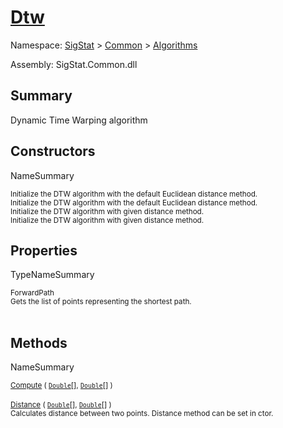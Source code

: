 # [Dtw](./Dtw.md)

Namespace: [SigStat]() > [Common](./../README.md) > [Algorithms](./README.md)

Assembly: SigStat.Common.dll

## Summary
Dynamic Time Warping algorithm

## Constructors

NameSummary

<sub>Initialize the DTW algorithm with the default Euclidean distance method.</sub><br><sub>Initialize the DTW algorithm with the default Euclidean distance method.</sub><br>
<sub>Initialize the DTW algorithm with given distance method.</sub><br><sub>Initialize the DTW algorithm with given distance method.</sub><br>


## Properties

TypeNameSummary

<sub>ForwardPath</sub><br><sub>Gets the list of points representing the shortest path.</sub><br><br>


## Methods

NameSummary

<sub>[Compute](./Methods/Dtw-100664150.md) ( [`Double`](https://docs.microsoft.com/en-us/dotnet/api/System.Double)[], [`Double`](https://docs.microsoft.com/en-us/dotnet/api/System.Double)[] )</sub><br><sub></sub><br>
<sub>[Distance](./Methods/Dtw-100664151.md) ( [`Double`](https://docs.microsoft.com/en-us/dotnet/api/System.Double)[], [`Double`](https://docs.microsoft.com/en-us/dotnet/api/System.Double)[] )</sub><br><sub>Calculates distance between two points.  Distance method can be set in ctor.</sub><br>


